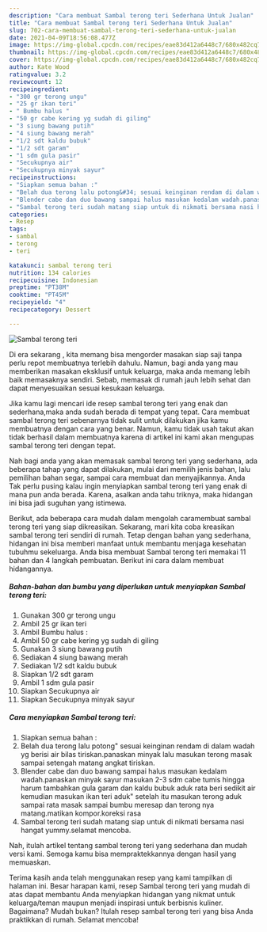 ```yaml
---
description: "Cara membuat Sambal terong teri Sederhana Untuk Jualan"
title: "Cara membuat Sambal terong teri Sederhana Untuk Jualan"
slug: 702-cara-membuat-sambal-terong-teri-sederhana-untuk-jualan
date: 2021-04-09T18:56:08.477Z
image: https://img-global.cpcdn.com/recipes/eae83d412a6448c7/680x482cq70/sambal-terong-teri-foto-resep-utama.jpg
thumbnail: https://img-global.cpcdn.com/recipes/eae83d412a6448c7/680x482cq70/sambal-terong-teri-foto-resep-utama.jpg
cover: https://img-global.cpcdn.com/recipes/eae83d412a6448c7/680x482cq70/sambal-terong-teri-foto-resep-utama.jpg
author: Kate Wood
ratingvalue: 3.2
reviewcount: 12
recipeingredient:
- "300 gr terong ungu"
- "25 gr ikan teri"
- " Bumbu halus "
- "50 gr cabe kering yg sudah di giling"
- "3 siung bawang putih"
- "4 siung bawang merah"
- "1/2 sdt kaldu bubuk"
- "1/2 sdt garam"
- "1 sdm gula pasir"
- "Secukupnya air"
- "Secukupnya minyak sayur"
recipeinstructions:
- "Siapkan semua bahan :"
- "Belah dua terong lalu potong&#34; sesuai keinginan rendam di dalam wadah yg berisi air bilas tiriskan.panaskan minyak lalu masukan terong masak sampai setengah matang angkat tiriskan."
- "Blender cabe dan duo bawang sampai halus masukan kedalam wadah.panaskan minyak sayur masukan 2-3 sdm cabe tumis hingga harum tambahkan gula garam dan kaldu bubuk aduk rata beri sedikit air kemudian masukan ikan teri aduk&#34; setelah itu masukan terong aduk sampai rata masak sampai bumbu meresap dan terong nya matang.matikan kompor.koreksi rasa"
- "Sambal terong teri sudah matang siap untuk di nikmati bersama nasi hangat yummy.selamat mencoba."
categories:
- Resep
tags:
- sambal
- terong
- teri

katakunci: sambal terong teri 
nutrition: 134 calories
recipecuisine: Indonesian
preptime: "PT38M"
cooktime: "PT45M"
recipeyield: "4"
recipecategory: Dessert

---
```



![Sambal terong teri](https://img-global.cpcdn.com/recipes/eae83d412a6448c7/680x482cq70/sambal-terong-teri-foto-resep-utama.jpg)

Di era  sekarang , kita memang bisa mengorder masakan siap saji tanpa perlu repot membuatnya terlebih dahulu. Namun, bagi anda yang mau memberikan masakan eksklusif untuk keluarga, maka anda memang lebih baik memasaknya sendiri. Sebab, memasak di rumah jauh lebih sehat dan dapat menyesuaikan sesuai kesukaan keluarga.

Jika kamu lagi mencari ide resep sambal terong teri yang enak dan sederhana,maka anda sudah berada di tempat yang tepat. Cara membuat sambal terong teri  sebenarnya tidak sulit untuk dilakukan jika kamu membuatnya dengan cara yang benar. Namun, kamu tidak usah takut akan tidak berhasil dalam membuatnya 
karena di artikel ini kami akan mengupas sambal terong teri dengan tepat.  



Nah bagi anda yang akan memasak sambal terong teri yang sederhana, ada beberapa tahap yang dapat dilakukan, mulai dari memilih jenis bahan, lalu pemilihan bahan segar, sampai cara membuat dan menyajikannya. Anda Tak perlu pusing kalau ingin menyiapkan sambal terong teri yang enak di mana pun anda berada. Karena, asalkan anda  tahu triknya, maka hidangan ini bisa jadi suguhan yang istimewa.

Berikut, ada beberapa cara mudah dalam mengolah caramembuat sambal terong teri yang siap dikreasikan. Sekarang, mari kita coba kreasikan sambal terong teri sendiri di rumah. Tetap dengan bahan yang sederhana, hidangan ini bisa memberi manfaat untuk membantu menjaga kesehatan tubuhmu sekeluarga. Anda bisa membuat Sambal terong teri memakai 11 bahan dan 4 langkah pembuatan. Berikut ini cara dalam membuat hidangannya.

<!--inarticleads1-->

##### Bahan-bahan dan bumbu yang diperlukan untuk menyiapkan Sambal terong teri:

1. Gunakan 300 gr terong ungu
1. Ambil 25 gr ikan teri
1. Ambil  Bumbu halus :
1. Ambil 50 gr cabe kering yg sudah di giling
1. Gunakan 3 siung bawang putih
1. Sediakan 4 siung bawang merah
1. Sediakan 1/2 sdt kaldu bubuk
1. Siapkan 1/2 sdt garam
1. Ambil 1 sdm gula pasir
1. Siapkan Secukupnya air
1. Siapkan Secukupnya minyak sayur




<!--inarticleads2-->

##### Cara menyiapkan Sambal terong teri:

1. Siapkan semua bahan :
1. Belah dua terong lalu potong&#34; sesuai keinginan rendam di dalam wadah yg berisi air bilas tiriskan.panaskan minyak lalu masukan terong masak sampai setengah matang angkat tiriskan.
1. Blender cabe dan duo bawang sampai halus masukan kedalam wadah.panaskan minyak sayur masukan 2-3 sdm cabe tumis hingga harum tambahkan gula garam dan kaldu bubuk aduk rata beri sedikit air kemudian masukan ikan teri aduk&#34; setelah itu masukan terong aduk sampai rata masak sampai bumbu meresap dan terong nya matang.matikan kompor.koreksi rasa
1. Sambal terong teri sudah matang siap untuk di nikmati bersama nasi hangat yummy.selamat mencoba.




Nah, itulah artikel tentang  sambal terong teri  yang sederhana dan mudah versi kami. Semoga kamu bisa mempraktekkannya dengan hasil yang memuaskan. 

Terima kasih anda telah menggunakan resep yang kami tampilkan di halaman ini. Besar harapan kami, resep  Sambal terong teri yang mudah di atas dapat membantu Anda menyiapkan hidangan yang nikmat untuk keluarga/teman maupun menjadi inspirasi untuk berbisnis kuliner. Bagaimana? Mudah bukan? Itulah resep sambal terong teri yang bisa Anda praktikkan di rumah. Selamat mencoba!

